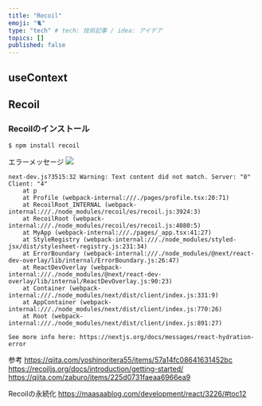 ```yaml
---
title: "Recoil"
emoji: "🐈"
type: "tech" # tech: 技術記事 / idea: アイデア
topics: []
published: false
---
```

## useContext


## Recoil
### Recoilのインストール
```sh
$ npm install recoil
```

エラーメッセージ
![](https://i.gyazo.com/833438d6c1fb6dd44d2f8b8befd71215.png)
```
next-dev.js?3515:32 Warning: Text content did not match. Server: "0" Client: "4"
    at p
    at Profile (webpack-internal:///./pages/profile.tsx:20:71)
    at RecoilRoot_INTERNAL (webpack-internal:///./node_modules/recoil/es/recoil.js:3924:3)
    at RecoilRoot (webpack-internal:///./node_modules/recoil/es/recoil.js:4080:5)
    at MyApp (webpack-internal:///./pages/_app.tsx:41:27)
    at StyleRegistry (webpack-internal:///./node_modules/styled-jsx/dist/stylesheet-registry.js:231:34)
    at ErrorBoundary (webpack-internal:///./node_modules/@next/react-dev-overlay/lib/internal/ErrorBoundary.js:26:47)
    at ReactDevOverlay (webpack-internal:///./node_modules/@next/react-dev-overlay/lib/internal/ReactDevOverlay.js:90:23)
    at Container (webpack-internal:///./node_modules/next/dist/client/index.js:331:9)
    at AppContainer (webpack-internal:///./node_modules/next/dist/client/index.js:770:26)
    at Root (webpack-internal:///./node_modules/next/dist/client/index.js:891:27) 

See more info here: https://nextjs.org/docs/messages/react-hydration-error
```

参考
https://qiita.com/yoshinoritera55/items/57a14fc08641631452bc
https://recoiljs.org/docs/introduction/getting-started/
https://qiita.com/zaburo/items/225d0731faeaa6966ea9

Recoilの永続化
https://maasaablog.com/development/react/3226/#toc12
